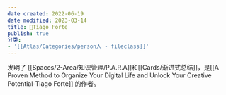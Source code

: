 ```yaml
---
date created: 2022-06-19
date modified: 2023-03-14
title: 🧑Tiago Forte
publish: true
分类:
- '[[Atlas/Categories/person人 - fileclass]]'
---
```


发明了 [[Spaces/2-Area/知识管理/P.A.R.A]]和[[Cards/渐进式总结]]，是[[A Proven Method to Organize Your Digital Life and Unlock Your Creative Potential-Tiago Forte]] 的作者。